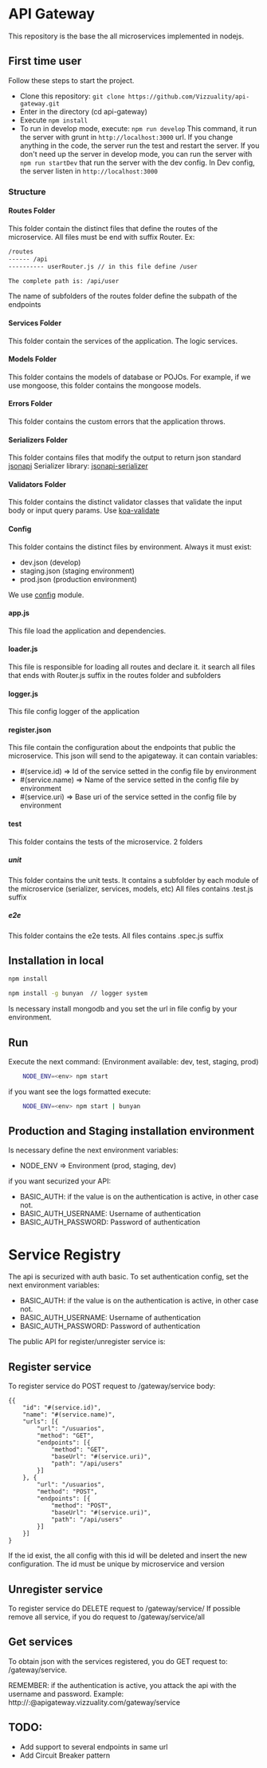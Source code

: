 # API Gateway
This repository is the base the all microservices implemented in nodejs.


## First time user
Follow these steps to start the project.

* Clone this repository: ```git clone https://github.com/Vizzuality/api-gateway.git```
* Enter in the directory (cd api-gateway)
* Execute ```npm install```
* To run in develop mode, execute: ```npm run develop```
This command, it run the server with grunt in ```http://localhost:3000``` url. If you change anything in the code, the server run the test and restart the server.
If you don't need up the server in develop mode, you can run the server with ```npm run startDev``` that run the server with the dev config. In Dev config, the server listen in ```http://localhost:3000```

### Structure

#### Routes Folder
This folder contain the distinct files that define the routes of the microservice. All files must be end with suffix Router. Ex:

```bash
/routes
------ /api
---------- userRouter.js // in this file define /user

The complete path is: /api/user
```

The name of subfolders of the routes folder define the subpath of the endpoints

#### Services Folder
This folder contain the services of the application. The logic services.

#### Models Folder
This folder contains the models of database or POJOs. For example, if we use mongoose, this folder contains the mongoose models.

#### Errors Folder
This folder contains the custom errors that the application throws.

#### Serializers Folder
This folder contains files that modify the output to return json standard [jsonapi](http://jsonapi.org/) Serializer library: [jsonapi-serializer](https://github.com/SeyZ/jsonapi-serializer)

#### Validators Folder
This folder contains the distinct validator classes that validate the input body or input query params. Use [koa-validate](https://github.com/RocksonZeta/koa-validate)

#### Config
This folder contains the distinct files by environment. Always it must exist:
- dev.json (develop)
- staging.json (staging environment)
- prod.json (production environment)

We use [config](https://github.com/lorenwest/node-config) module.

#### app.js
This file load the application and dependencies.

#### loader.js
This file is responsible for loading all routes and declare it. it search all files that ends with Router.js suffix in the routes folder and subfolders

#### logger.js
This file config logger of the application

#### register.json
This file contain the configuration about the endpoints that public the microservice. This json will send to the apigateway. it can contain variables:
* #(service.id) => Id of the service setted in the config file by environment
* #(service.name) => Name of the service setted in the config file by environment
* #(service.uri) => Base uri of the service setted in the config file by environment

#### test
This folder contains the tests of the microservice. 2 folders

##### unit
  This folder contains the unit tests. It contains a subfolder by each module of the microservice (serializer, services, models, etc)   All files contains .test.js suffix

##### e2e
 This folder contains the e2e tests.  All files contains .spec.js suffix


## Installation in local

```bash
npm install

npm install -g bunyan  // logger system
```
Is necessary install mongodb and you set the url in file config by your environment.

## Run
Execute the next command: (Environment available: dev, test, staging, prod)

```bash
    NODE_ENV=<env> npm start
```

if you want see the logs formatted execute:

```bash
    NODE_ENV=<env> npm start | bunyan
```

## Production and Staging installation environment
Is necessary define the next environment variables:

* NODE_ENV => Environment (prod, staging, dev)

if you want securized your API:
* BASIC_AUTH: if the value is on the authentication is active, in other case not.
* BASIC_AUTH_USERNAME: Username of authentication
* BASIC_AUTH_PASSWORD: Password of authentication


# Service Registry

The api is securized with auth basic. To set authentication config, set the next environment variables:
* BASIC_AUTH: if the value is on the authentication is active, in other case not.
* BASIC_AUTH_USERNAME: Username of authentication
* BASIC_AUTH_PASSWORD: Password of authentication

The public API for register/unregister service is:

## Register service
To register service do POST request to /gateway/service
body:
````
{{
    "id": "#(service.id)",
    "name": "#(service.name)",
    "urls": [{
        "url": "/usuarios",
        "method": "GET",
        "endpoints": [{
            "method": "GET",
            "baseUrl": "#(service.uri)",
            "path": "/api/users"
        }]
    }, {
        "url": "/usuarios",
        "method": "POST",
        "endpoints": [{
            "method": "POST",
            "baseUrl": "#(service.uri)",
            "path": "/api/users"
        }]
    }]
}

````

If the id exist, the all config with this id will be deleted and insert the new configuration.
The id must be unique by microservice and version

## Unregister service
To register service do DELETE request to /gateway/service/<idService>
If possible remove all service, if you do request to /gateway/service/all

## Get services
To obtain json with the services registered, you do GET request to: /gateway/service.


REMEMBER: if the authentication is active, you attack the api with the username and password.
Example:
http://<username>:<password>@apigateway.vizzuality.com/gateway/service

## TODO:
* Add support to several endpoints in same url
* Add Circuit Breaker pattern
